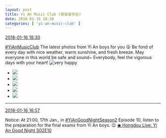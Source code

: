 ```yaml
---
layout: post
title: Yi An Music Club (易安音乐社)
date: 2018-01-16 18:30
categories: [ 'yi-an-music-club' ]
---
```


<div class="weibo-info">
  <a href="https://weibo.com/6094546964/FEEp19oeo">2018-01-16 18:30</a>
</div>

[#YiAnMusicClub](https://weibo.com/p/100808beae2e3e05b17b64f63ebedca39f19b2/super_index) The latest photos from Yi An boys for you :stuck_out_tongue_winking_eye: Be fond of every day with nice weather, warm sunshine, and fresh breeze. May everyone in this world be safe and sound~ Everybody, feel the vigorous days with your heart! ![very happy](https://img.t.sinajs.cn/t4/appstyle/expression/ext/normal/58/mb_org.gif)

<!-- more -->

<ul class="weibo-pic-list-2">
  <li class="weibo-pic">
    <a href="//wx1.sinaimg.cn/mw690/006Es64Aly1fnimja6sofj31410qowmm.jpg"><img src="//wx1.sinaimg.cn/thumb150/006Es64Aly1fnimja6sofj31410qowmm.jpg"/></a>
  </li>
  <li class="weibo-pic">
    <a href="//wx2.sinaimg.cn/mw690/006Es64Aly1fnimjafl1qj31400qnali.jpg"><img src="//wx2.sinaimg.cn/thumb150/006Es64Aly1fnimjafl1qj31400qnali.jpg"/></a>
  </li>
  <li class="weibo-pic">
    <a href="//wx2.sinaimg.cn/mw690/006Es64Aly1fnimjfp6amj32k83uckjt.jpg"><img src="//wx2.sinaimg.cn/thumb150/006Es64Aly1fnimjfp6amj32k83uckjt.jpg"/></a>
  </li>
  <li class="weibo-pic">
    <a href="//wx2.sinaimg.cn/mw690/006Es64Aly1fnimjhextuj31fj24m1kz.jpg"><img src="//wx2.sinaimg.cn/thumb150/006Es64Aly1fnimjhextuj31fj24m1kz.jpg"/></a>
  </li>
  <li class="weibo-pic">
    <a href="//wx2.sinaimg.cn/mw690/006Es64Aly1fnimjk2tg3j32s71utqv8.jpg"><img src="//wx2.sinaimg.cn/thumb150/006Es64Aly1fnimjk2tg3j32s71utqv8.jpg"/></a>
  </li>
</ul>

---

<div class="weibo-info">
  <a href="https://weibo.com/6094546964/FEDN1vdGn">2018-01-16 16:57</a>
</div>

Notice: At 21:00, 17th Jan., in [#YiAnGoodNightSeason2](https://weibo.com/p/10080802e621e237e7a16aab4b6d6d67e97a53) Episode 10, listen to the preparation for the final exams from Yi An boys. :wink: [◉ Hongdou Live: Yi An Good Night S02E10](http://www.hongdoufm.com/room/1090139317914828871)
